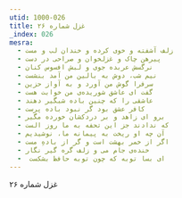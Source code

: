 ```yaml
---
utid: 1000-026
title: غزل شماره ۲۶
_index: 026
mesra:
  - زلف آشفته و خوی کرده و خندان لب و مست
  - پیرهن چاک و غزلخوان و صراحی در دست
  - نرگسش عربده جوی و لبش افسوس کنان
  - نیم شب، دوش به بالین من آمد بنشست
  - سرفرا گوش من آورد و به آواز حزین
  - گفت ای عاشق شوریده‌ی من خوابت هست
  - عاشقی را که چنین باده شبگیر دهند
  - کافر عشق بود گر نبود باده پرست
  - برو‌ ای زاهد و بر دردکشان خورده مگیر
  - که ندادند جز این تحفه به ما روز الست
  - آن چه او ریخت به پیمانه ما، نوشیدیم
  - اگر از خمر بهشت است و گر از بادهِ مست
  - خنده‌ی جام می و زلف گره گیر نگار
  - ‌ ای بسا توبه که چون توبه حافظ بشکست
---
```

غزل شماره ۲۶
